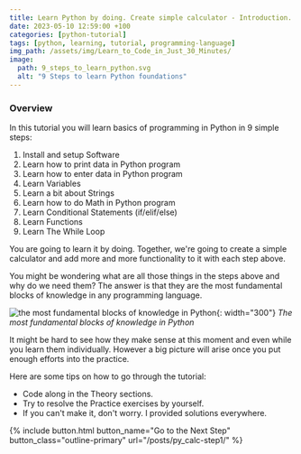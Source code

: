 ```yaml
--- 
title: Learn Python by doing. Create simple calculator - Introduction.
date: 2023-05-10 12:59:00 +100
categories: [python-tutorial]
tags: [python, learning, tutorial, programming-language]
img_path: /assets/img/Learn_to_Code_in_Just_30_Minutes/
image:
  path: 9_steps_to_learn_python.svg
  alt: "9 Steps to learn Python foundations"
---
```


### Overview

In this tutorial you will learn basics of programming in Python in 9 simple steps:
1. Install and setup Software
2. Learn how to print data in Python program
3. Learn how to enter data in Python program
4. Learn Variables
5. Learn a bit about Strings
6. Learn how to do Math in Python program
7. Learn Conditional Statements (if/elif/else)
8. Learn Functions
9. Learn The While Loop

You are going to learn it by doing. Together, we're going to create a simple calculator and add more and more functionality to it with each step above. 

You might be wondering what are all those things in the steps above and why do we need them? The answer is that they are the most fundamental blocks of knowledge in any programming language. 

![the most fundamental blocks of knowledge in Python](building_blocks_in_python.svg){: width="300"}
_The most fundamental blocks of knowledge in Python_

It might be hard to see how they make sense at this moment and even while you learn them individually. However a big picture will arise once you put enough efforts into the practice. 

Here are some tips on how to go through the tutorial:
- Code along in the Theory sections.
- Try to resolve the Practice exercises by yourself. 
- If you can't make it, don't worry. I provided solutions everywhere.

 {% include button.html button_name="Go to the Next Step" button_class="outline-primary" url="/posts/py_calc-step1/" %}
